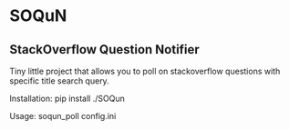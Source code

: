 # SOQuN

## StackOverflow Question Notifier

Tiny little project that allows you to poll on stackoverflow questions with
specific title search query.



Installation:
pip install ./SOQun

Usage:
soqun_poll config.ini
